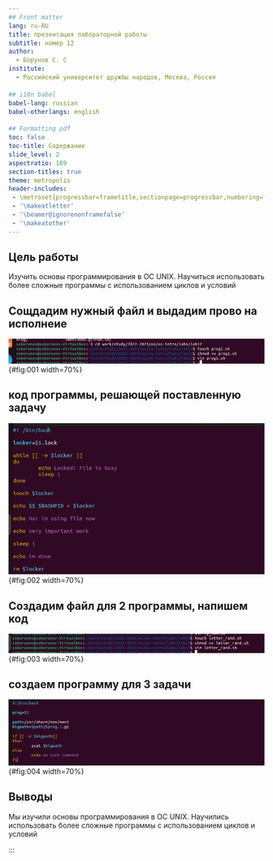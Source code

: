 ```yaml
---
## Front matter
lang: ru-RU
title: презентация лабораторной работы
subtitle: номер 12
author:
  - Борунов С. С
institute:
  - Российский университет дружбы народов, Москва, Россия

## i18n babel
babel-lang: russian
babel-otherlangs: english

## Formatting pdf
toc: false
toc-title: Содержание
slide_level: 2
aspectratio: 169
section-titles: true
theme: metropolis
header-includes:
 - \metroset{progressbar=frametitle,sectionpage=progressbar,numbering=fraction}
 - '\makeatletter'
 - '\beamer@ignorenonframefalse'
 - '\makeatother'
---
```



## Цель работы

Изучить основы программирования в ОС UNIX. Научиться использовать более сложные программы с использованием циклов и условий

## Сощдадим нужный файл и выдадим прово на исполнеие

![программа 1](image/1.png){#fig:001 width=70%}

## код программы, решающей поставленную задачу

![семафор](image/2.png){#fig:002 width=70%}

## Создадим файл для 2 программы, напишем код

![породия на man](image/3.png){#fig:003 width=70%}

## создаем программу для 3 задачи 

![буквенный рандомайзер](image/4.png){#fig:004 width=70%}

## Выводы

Мы изучили основы программирования в ОС UNIX. Научились использовать более сложные программы с использованием циклов и условий

:::

